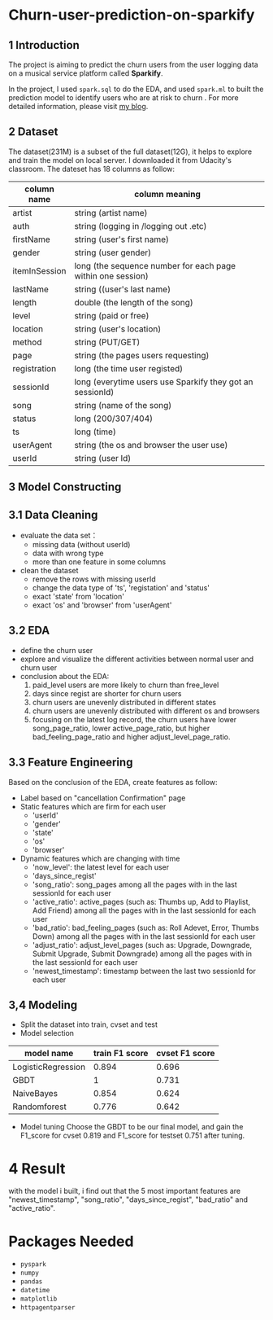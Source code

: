 # Churn-user-prediction-on-sparkify

## 1 Introduction
The project is aiming to predict the churn users from the user logging data on a musical service platform called **Sparkify**.

In the project, I used `spark.sql` to do the EDA, and used `spark.ml` to built the prediction model to identify users who are at risk to churn . For more detailed information, please visit [my blog](https://zhuanlan.zhihu.com/p/120244148).
## 2 Dataset 
The dataset(231M) is a subset of the full dataset(12G), it helps to explore and train the model on local server. I downloaded it from Udacity's classroom. 
The dateset has 18 columns as follow:

column name | column meaning
------------|----------------
artist | string (artist name)
auth | string (logging in /logging out .etc)
firstName | string (user's first name)
gender | string (user gender)
itemInSession | long (the sequence number for each page within one session)
lastName | string ((user's last name)
length | double (the length of the song)
level | string (paid or free)
location | string (user's location)
method | string (PUT/GET)
page | string (the pages users requesting)
registration | long (the time user registed)
sessionId | long (everytime users use Sparkify they got an sessionId)
song | string (name of the song)
status | long (200/307/404)
ts | long (time)
userAgent | string (the os and browser the user use)
userId | string (user Id)

## 3 Model Constructing
## 3.1 Data Cleaning
* evaluate the data set：
  * missing data (without userId)
  * data with wrong type
  * more than one feature in some columns
* clean the dataset
  * remove the rows with missing userId
  * change the data type of 'ts', 'registation' and 'status'
  * exact 'state' from 'location'
  * exact 'os' and 'browser' from 'userAgent'
 
## 3.2 EDA
* define the churn user
* explore and visualize the different activities between normal user and churn user
* conclusion about the EDA:
  1. paid_level users are more likely to churn than free_level
  2. days since regist are shorter for churn users
  3. churn users are unevenly distributed in different states
  4. churn users are unevenly distributed with different os and browsers
  5. focusing on the latest log record, the churn users have lower song_page_ratio, lower active_page_ratio, but higher bad_feeling_page_ratio and higher adjust_level_page_ratio.

## 3.3 Feature Engineering
Based on the conclusion of the EDA, create features as follow:
* Label based on "cancellation Confirmation" page
* Static features which are firm for each user
  * 'userId'
  * 'gender'
  * 'state'
  * 'os'
  * 'browser'
* Dynamic features which are changing with time
  * 'now_level': the latest level for each user
  * 'days_since_regist'
  * 'song_ratio': song_pages among all the pages with in the last sessionId for each user
  * 'active_ratio': active_pages (such as: Thumbs up, Add to Playlist, Add Friend) among all the pages with in the last sessionId for each user
  * 'bad_ratio': bad_feeling_pages (such as: Roll Adevet, Error, Thumbs Down) among all the pages with in the last sessionId for each user
  * 'adjust_ratio': adjust_level_pages (such as: Upgrade, Downgrade, Submit Upgrade, Submit Downgrade) among all the pages with in the last sessionId for each user
  * 'newest_timestamp': timestamp between the last two sessionId for each user
## 3,4 Modeling
* Split the dataset into train, cvset and test
* Model selection

model name | train F1 score | cvset F1 score
-----------|----------------|----------------
LogisticRegression | 0.894 | 0.696
GBDT | 1 | 0.731
NaiveBayes | 0.854 | 0.624
Randomforest | 0.776 |0.642

* Model tuning
Choose the GBDT to be our final model, and gain the F1_score for cvset 0.819 and F1_score for testset 0.751 after tuning.

# 4 Result
with the model i built, i find out that the 5 most important features are "newest_timestamp", "song_ratio", "days_since_regist", "bad_ratio" and "active_ratio".

# Packages Needed
* `pyspark`
* `numpy`
* `pandas`
* `datetime`
* `matplotlib`
* `httpagentparser`
